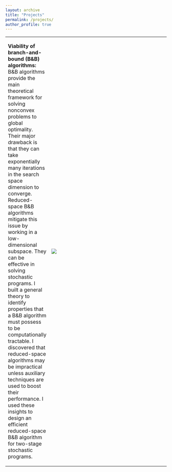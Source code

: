 ```yaml
---
layout: archive
title: "Projects"
permalink: /projects/
author_profile: true
---
```

<html>
<body>

<div>
    <table style = "border: none;">
      <tr>
        <td style = "border: none;">
          <p style="font-size:16px"><b>Viability of branch-and-bound (B&B) algorithms:</b>&#12288;
              B&B algorithms provide the main theoretical framework for solving nonconvex problems to global optimality. Their major drawback is that they can take exponentially many iterations in the search space dimension to converge. Reduced-space B&B algorithms mitigate this issue by working in a low-dimensional subspace. They can be effective in solving stochastic programs. I built a general theory to identify properties that a B&B algorithm must possess to be computationally tractable. I discovered that reduced-space algorithms may be impractical unless auxiliary techniques are used to boost their performance. I used these insights to design an efficient reduced-space B&B algorithm for two-stage stochastic programs. </p>
        </td>
        <td style = "border: none;width: 453.5px;padding-right: 20px;">
          <img src="https://rohitkannan.github.io/images/fig1.png" style = "clear:both;width:auto;height:auto"/>
        </td>
      </tr>
    </table>
</div>

  

</body>
</html>
